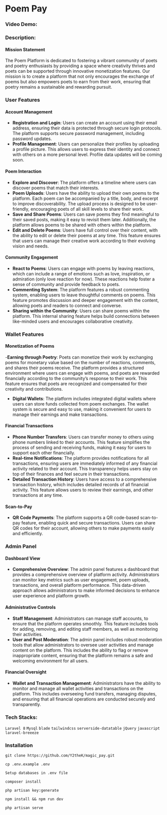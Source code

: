 # Poem Pay

### Video Demo:  <URL HERE>

### Description:

#### Mission Statement
The Poem Platform is dedicated to fostering a vibrant community of poets and poetry enthusiasts by providing a space where creativity thrives and poets can be supported through innovative monetization features. Our mission is to create a platform that not only encourages the exchange of poems but also empowers poets to earn from their work, ensuring that poetry remains a sustainable and rewarding pursuit.

### User Features

#### Account Management
- **Registration and Login**: Users can create an account using their email address, ensuring their data is protected through secure login protocols. The platform supports secure password management, including password updates.
- **Profile Management**: Users can personalize their profiles by uploading a profile picture. This allows users to express their identity and connect with others on a more personal level. Profile data updates will be coming soon.

#### Poem Interaction
- **Explore and Discover**: The platform offers a timeline where users can discover poems that match their interests.
- **Poem Uploads**: Users have the ability to upload their own poems to the platform. Each poem can be accompanied by a title, body, and excerpt to improve discoverability. The upload process is designed to be user-friendly, encouraging poets of all skill levels to share their work.
- **Save and Share Poems**: Users can save poems they find meaningful to their saved posts, making it easy to revisit them later. Additionally, the platform allows poems to be shared with others within the platform.
- **Edit and Delete Poems**: Users have full control over their content, with the ability to edit or delete their poems at any time. This feature ensures that users can manage their creative work according to their evolving vision and needs.

#### Community Engagement
- **React to Poems**: Users can engage with poems by leaving reactions, which can include a range of emotions such as love, inspiration, or admiration (only love reaction for now). These reactions help foster a sense of community and provide feedback to poets.
- **Commenting System**: The platform features a robust commenting system, enabling users to leave thoughtful comments on poems. This feature promotes discussion and deeper engagement with the content, allowing poets and readers to connect and converse.
- **Sharing within the Community**: Users can share poems within the platform. This internal sharing feature helps build connections between like-minded users and encourages collaborative creativity.

### Wallet Features

#### Monetization of Poems
-**Earning through Poetry**: Poets can monetize their work by exchanging poems for monetary value based on the number of reactions, comments, and shares their poems receive. The platform provides a structured environment where users can engage with poems, and poets are rewarded financially according to the community’s response to their work. This feature ensures that poets are recognized and compensated for their creativity and contributions.

- **Digital Wallets**: The platform includes integrated digital wallets where users can store funds collected from poem exchanges. The wallet system is secure and easy to use, making it convenient for users to manage their earnings and make transactions.

#### Financial Transactions
- **Phone Number Transfers**: Users can transfer money to others using phone numbers linked to their accounts. This feature simplifies the process of sending and receiving funds, making it easy for users to support each other financially.
- **Real-time Notifications**: The platform provides notifications for all transactions, ensuring users are immediately informed of any financial activity related to their account. This transparency helps users stay on top of their finances and feel secure in their transactions.
- **Detailed Transaction History**: Users have access to a comprehensive transaction history, which includes detailed records of all financial activity. This feature allows users to review their earnings, and other transactions at any time.

#### Scan-to-Pay
- **QR Code Payments**: The platform supports a QR code-based scan-to-pay feature, enabling quick and secure transactions. Users can share QR codes for their account, allowing others to make payments easily and efficiently.

### Admin Panel

#### Dashboard View
- **Comprehensive Overview**: The admin panel features a dashboard that provides a comprehensive overview of platform activity. Administrators can monitor key metrics such as user engagement, poem uploads, transactions, and overall platform performance. This data-driven approach allows administrators to make informed decisions to enhance user experience and platform growth.

#### Administrative Controls
- **Staff Management**: Administrators can manage staff accounts, to ensure that the platform operates smoothly. This feature includes tools for adding, removing, and editing staff members, as well as monitoring their activities.
- **User and Post Moderation**: The admin panel includes robust moderation tools that allow administrators to oversee user activities and manage content on the platform. This includes the ability to flag or remove inappropriate content, ensuring that the platform remains a safe and welcoming environment for all users.

#### Financial Oversight
- **Wallet and Transaction Management**: Administrators have the ability to monitor and manage all wallet activities and transactions on the platform. This includes overseeing fund transfers, managing disputes, and ensuring that all financial operations are conducted securely and transparently.


### Tech Stacks:
`Laravel 8` `Mysql` `blade` `tailwindcss` `serverside-datatable` `jQuery` `javascript` `laravel-breeeze`

### Installation

```shell
git clone https://github.com/Y2theK/magic_pay.git
```

```shell
cp .env.example .env
```

```shell
Setup databases in .env file
```

```shell
composer install
```

```shell
php artisan key:generate
```

```shell
npm install && npm run dev
```

```shell
php artisan serve
```